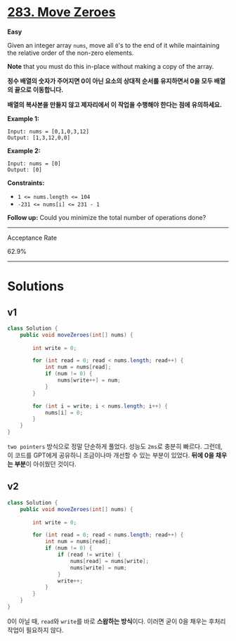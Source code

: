 # [283. Move Zeroes](https://leetcode.com/problems/move-zeroes/)

**Easy**

Given an integer array `nums`, move all `0`'s to the end of it while maintaining the relative order of the non-zero elements.

**Note** that you must do this in-place without making a copy of the array.

**정수 배열의 숫자가 주어지면 0이 아닌 요소의 상대적 순서를 유지하면서 0을 모두 배열의 끝으로 이동합니다.**

**배열의 복사본을 만들지 않고 제자리에서 이 작업을 수행해야 한다는 점에 유의하세요.**

**Example 1:**

```
Input: nums = [0,1,0,3,12]
Output: [1,3,12,0,0]
```

**Example 2:**

```
Input: nums = [0]
Output: [0]
```

 

**Constraints:**

- `1 <= nums.length <= 104`
- `-231 <= nums[i] <= 231 - 1`

 

**Follow up:** Could you minimize the total number of operations done?

------

Acceptance Rate

62.9%

---

# Solutions

## v1

```java
class Solution {
    public void moveZeroes(int[] nums) {
        
        int write = 0;

        for (int read = 0; read < nums.length; read++) {
            int num = nums[read];
            if (num != 0) {
                nums[write++] = num;
            }
        }

        for (int i = write; i < nums.length; i++) {
            nums[i] = 0;
        }
    }
}
```

`two pointers` 방식으로 정말 단순하게 풀었다. 성능도 `2ms`로 충분히 빠르다. 그런데, 이 코드를 GPT에게 공유하니 조금이나마 개선할 수 있는 부분이 있었다. **뒤에 0을 채우는 부분**이 아쉬웠던 것이다.

## v2

```java
class Solution {
    public void moveZeroes(int[] nums) {
        
        int write = 0;

        for (int read = 0; read < nums.length; read++) {
            int num = nums[read];
            if (num != 0) {
                if (read != write) {
                    nums[read] = nums[write];
                    nums[write] = num;
                }
                write++;
            }
        }
    }
}
```

0이 아닐 때, `read`와 `write`를 바로 **스왑하는 방식**이다. 이러면 굳이 0을 채우는 후처리 작업이 필요하지 않다.